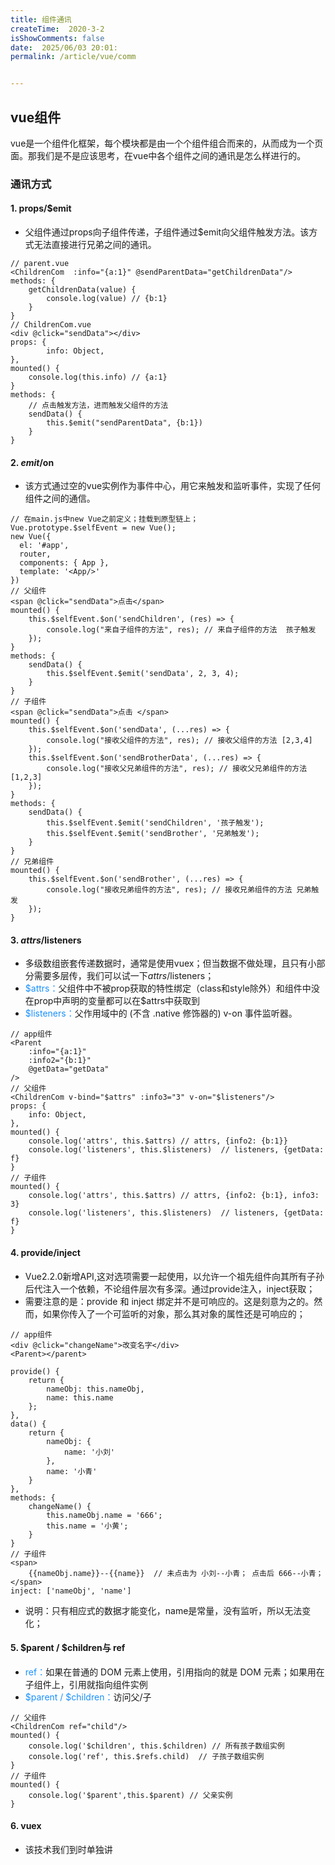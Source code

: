 ```yaml
---
title: 组件通讯
createTime:  2020-3-2
isShowComments: false
date:  2025/06/03 20:01:
permalink: /article/vue/comm


---
```

## vue组件
vue是一个组件化框架，每个模块都是由一个个组件组合而来的，从而成为一个页面。那我们是不是应该思考，在vue中各个组件之间的通讯是怎么样进行的。
### 通讯方式
#### 1. props/$emit
-   父组件通过props向子组件传递，子组件通过$emit向父组件触发方法。该方式无法直接进行兄弟之间的通讯。
```
// parent.vue
<ChildrenCom  :info="{a:1}" @sendParentData="getChildrenData"/>
methods: {
    getChildrenData(value) {
        console.log(value) // {b:1}
    }
}
// ChildrenCom.vue
<div @click="sendData"></div>
props: {
        info: Object,
},
mounted() {
    console.log(this.info) // {a:1}
}
methods: {
    // 点击触发方法，进而触发父组件的方法
    sendData() {
        this.$emit("sendParentData", {b:1})
    }
}
```
#### 2. $emit/$on
- 该方式通过空的vue实例作为事件中心，用它来触发和监听事件，实现了任何组件之间的通信。

```
// 在main.js中new Vue之前定义；挂载到原型链上；
Vue.prototype.$selfEvent = new Vue();
new Vue({
  el: '#app',
  router,
  components: { App },
  template: '<App/>'
})
// 父组件
<span @click="sendData">点击</span>
mounted() {
    this.$selfEvent.$on('sendChildren', (res) => {
        console.log("来自子组件的方法", res); // 来自子组件的方法  孩子触发
    });
}
methods: {
    sendData() {
        this.$selfEvent.$emit('sendData', 2, 3, 4);
    }
}
// 子组件
<span @click="sendData">点击 </span>
mounted() {
    this.$selfEvent.$on('sendData', (...res) => {
        console.log("接收父组件的方法", res); // 接收父组件的方法 [2,3,4]
    });
    this.$selfEvent.$on('sendBrotherData', (...res) => {
        console.log("接收父兄弟组件的方法", res); // 接收父兄弟组件的方法 [1,2,3]
    });
}
methods: {
    sendData() {
        this.$selfEvent.$emit('sendChildren', '孩子触发');
        this.$selfEvent.$emit('sendBrother', '兄弟触发');
    }
}
// 兄弟组件
mounted() {
    this.$selfEvent.$on('sendBrother', (...res) => {
        console.log("接收兄弟组件的方法", res); // 接收兄弟组件的方法 兄弟触发
    });
}

```
#### 3. $attrs/$listeners
- 多级数组嵌套传递数据时，通常是使用vuex；但当数据不做处理，且只有小部分需要多层传，我们可以试一下$attrs/$listeners；
- <span style="color: #1890ff"> \$attrs：</span>父组件中不被prop获取的特性绑定（class和style除外）和组件中没在prop中声明的变量都可以在\$attrs中获取到   
- <span style="color: #1890ff"> $listeners：</span>父作用域中的 (不含 .native 修饰器的) v-on 事件监听器。
```
// app组件
<Parent
    :info="{a:1}"
    :info2="{b:1}"
    @getData="getData"
/>
// 父组件
<ChildrenCom v-bind="$attrs" :info3="3" v-on="$listeners"/>
props: {
    info: Object,
},
mounted() {
    console.log('attrs', this.$attrs) // attrs, {info2: {b:1}}
    console.log('listeners', this.$listeners)  // listeners, {getData: f}
}
// 子组件
mounted() {
    console.log('attrs', this.$attrs) // attrs, {info2: {b:1}, info3: 3}
    console.log('listeners', this.$listeners)  // listeners, {getData: f}
}
```
#### 4. provide/inject
- Vue2.2.0新增API,这对选项需要一起使用，以允许一个祖先组件向其所有子孙后代注入一个依赖，不论组件层次有多深。通过provide注入，inject获取；
- 需要注意的是：provide 和 inject 绑定并不是可响应的。这是刻意为之的。然而，如果你传入了一个可监听的对象，那么其对象的属性还是可响应的；
```
// app组件
<div @click="changeName">改变名字</div>
<Parent></parent>

provide() {
    return {
        nameObj: this.nameObj,
        name: this.name
    };
},
data() {
    return {
        nameObj: {
            name: '小刘'
        },
        name: '小青'
    }
},
methods: {
    changeName() {
        this.nameObj.name = '666';
        this.name = '小黄';
    }
}
// 子组件
<span>
    {{nameObj.name}}--{{name}}  // 未点击为 小刘--小青； 点击后 666--小青；
</span>
inject: ['nameObj', 'name']
```
- 说明：只有相应式的数据才能变化，name是常量，没有监听，所以无法变化；

#### 5. $parent / $children与 ref
- <span style="color: #1890ff">ref：</span>如果在普通的 DOM 元素上使用，引用指向的就是 DOM 元素；如果用在子组件上，引用就指向组件实例
- <span style="color: #1890ff">$parent / $children：</span>访问父/子
```
// 父组件
<ChildrenCom ref="child"/>
mounted() {
    console.log('$children', this.$children) // 所有孩子数组实例
    console.log('ref', this.$refs.child)  // 子孩子数组实例
}
// 子组件
mounted() {
    console.log('$parent',this.$parent) // 父亲实例
}

```

#### 6. vuex
- 该技术我们到时单独讲